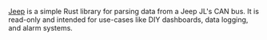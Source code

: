 [Jeep](https://docs.rs/jeep) is a simple Rust library for parsing data from a Jeep JL's CAN bus. It is read-only and intended for use-cases like DIY dashboards, data logging, and alarm systems.
